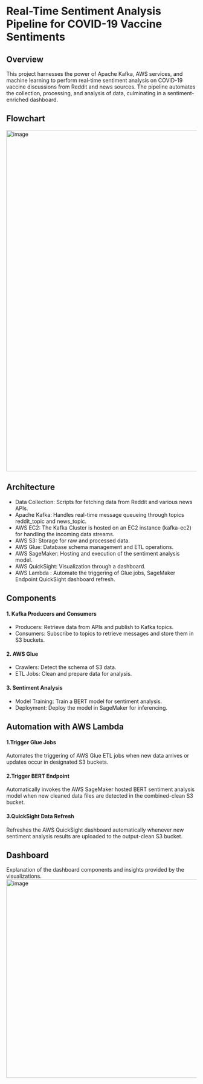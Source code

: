# Real-Time Sentiment Analysis Pipeline for COVID-19 Vaccine Sentiments
## Overview
This project harnesses the power of Apache Kafka, AWS services, and machine learning to perform real-time sentiment analysis on COVID-19 vaccine discussions from Reddit and news sources. The pipeline automates the collection, processing, and analysis of data, culminating in a sentiment-enriched dashboard.

## Flowchart
<img width="900" alt="image" src="https://github.com/VishnuMurali08/aws-data-engineering-pipeline/assets/97467016/701e2641-120f-4b06-b27e-1c783ce32231">

## Architecture
- Data Collection: Scripts for fetching data from Reddit and various news APIs.
- Apache Kafka: Handles real-time message queueing through topics reddit_topic and news_topic.
- AWS EC2: The Kafka Cluster is hosted on an EC2 instance (kafka-ec2) for handling the incoming data streams. 
- AWS S3: Storage for raw and processed data.
- AWS Glue: Database schema management and ETL operations.
- AWS SageMaker: Hosting and execution of the sentiment analysis model.
- AWS QuickSight: Visualization through a dashboard.
- AWS Lambda : Automate the triggering of Glue jobs, SageMaker Endpoint QuickSight dashboard refresh.
  
## Components
#### 1. Kafka Producers and Consumers
- Producers: Retrieve data from APIs and publish to Kafka topics.
- Consumers: Subscribe to topics to retrieve messages and store them in S3 buckets.
#### 2. AWS Glue
- Crawlers: Detect the schema of S3 data.
- ETL Jobs: Clean and prepare data for analysis.
#### 3. Sentiment Analysis
- Model Training: Train a BERT model for sentiment analysis.
- Deployment: Deploy the model in SageMaker for inferencing.

## Automation with AWS Lambda
#### 1.Trigger Glue Jobs
Automates the triggering of AWS Glue ETL jobs when new data arrives or updates occur in designated S3 buckets.
#### 2.Trigger BERT Endpoint
Automatically invokes the AWS SageMaker hosted BERT sentiment analysis model when new cleaned data files are detected in the combined-clean S3 bucket.
#### 3.QuickSight Data Refresh
Refreshes the AWS QuickSight dashboard automatically whenever new sentiment analysis results are uploaded to the output-clean S3 bucket.

## Dashboard
Explanation of the dashboard components and insights provided by the visualizations.
<img width="524" alt="image" src="https://github.com/VishnuMurali08/aws-data-engineering-pipeline/assets/97467016/127ff890-b9db-42ba-ad69-cf23504a0da2">

